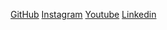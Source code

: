 [GitHub](https://github.com/rexxrony)
[Instagram](https://www.instagram.com/re.x.x/)
[Youtube](https://www.youtube.com/watch?v=dQw4w9WgXcQ)
[Linkedin](https://www.linkedin.com/in/rexrony/)

